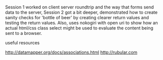 Session 1 worked on client server roundtrip and the way that forms send data to the server, Session 2 got a bit deeper, demonstrated how to create sanity checks for 'bottle of beer' by creating clearer return values and testing the return values.  Also, uses nokogiri with open uri to show how an actual html/css class select might be used to evaluate the content being sent to a browser. 


useful resources

http://datamapper.org/docs/associations.html
http://rubular.com
